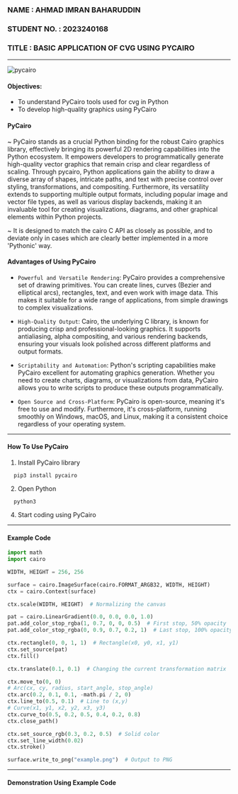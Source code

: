 ### NAME : AHMAD IMRAN BAHARUDDIN
### STUDENT NO. : 2023240168
### TITLE : BASIC APPLICATION OF CVG USING PYCAIRO
----
![pycairo](https://github.com/user-attachments/assets/ebdec452-6b28-441b-8849-5cd96667668a)

#### Objectives:
 * To understand PyCairo tools used for cvg in Python
 * To develop high-quality graphics using PyCairo

#### PyCairo
  ~ PyCairo stands as a crucial Python binding for the robust Cairo graphics library, effectively bringing its powerful 2D rendering capabilities into the Python ecosystem. It empowers developers to programmatically generate high-quality vector graphics that remain crisp and clear regardless of scaling. Through pycairo, Python applications gain the ability to draw a diverse array of shapes, intricate paths, and text with precise control over styling, transformations, and compositing. Furthermore, its versatility extends to supporting multiple output formats, including popular image and vector file types, as well as various display backends, making it an invaluable tool for creating visualizations, diagrams, and other graphical elements within Python projects.
  
  ~ It is designed to match the cairo C API as closely as possible, and to deviate only in cases which are clearly better implemented in a more 'Pythonic' way.

#### Advantages of Using PyCairo
  - ``Powerful and Versatile Rendering``: PyCairo provides a comprehensive set of drawing primitives. You can create lines, curves (Bezier and elliptical arcs), rectangles, text, and even work with image data. This makes it suitable for a wide range of applications, from simple drawings to complex visualizations.

  - ``High-Quality Output``: Cairo, the underlying C library, is known for producing crisp and professional-looking graphics. It supports antialiasing, alpha compositing, and various rendering backends, ensuring your visuals look polished across different platforms and output formats.

  - ``Scriptability and Automation``: Python's scripting capabilities make PyCairo excellent for automating graphics generation. Whether you need to create charts, diagrams, or visualizations from data, PyCairo allows you to write scripts to produce these outputs programmatically.

  - ``Open Source and Cross-Platform``: PyCairo is open-source, meaning it's free to use and modify. Furthermore, it's cross-platform, running smoothly on Windows, macOS, and Linux, making it a consistent choice regardless of your operating system.
---
#### How To Use PyCairo
  1) Install PyCairo library
  ```
    pip3 install pycairo
  ```
  2) Open Python
  ```
    python3
  ```
  4) Start coding using PyCairo
---
#### Example Code
``` py
import math
import cairo

WIDTH, HEIGHT = 256, 256

surface = cairo.ImageSurface(cairo.FORMAT_ARGB32, WIDTH, HEIGHT)
ctx = cairo.Context(surface)

ctx.scale(WIDTH, HEIGHT)  # Normalizing the canvas

pat = cairo.LinearGradient(0.0, 0.0, 0.0, 1.0)
pat.add_color_stop_rgba(1, 0.7, 0, 0, 0.5)  # First stop, 50% opacity
pat.add_color_stop_rgba(0, 0.9, 0.7, 0.2, 1)  # Last stop, 100% opacity

ctx.rectangle(0, 0, 1, 1)  # Rectangle(x0, y0, x1, y1)
ctx.set_source(pat)
ctx.fill()

ctx.translate(0.1, 0.1)  # Changing the current transformation matrix

ctx.move_to(0, 0)
# Arc(cx, cy, radius, start_angle, stop_angle)
ctx.arc(0.2, 0.1, 0.1, -math.pi / 2, 0)
ctx.line_to(0.5, 0.1)  # Line to (x,y)
# Curve(x1, y1, x2, y2, x3, y3)
ctx.curve_to(0.5, 0.2, 0.5, 0.4, 0.2, 0.8)
ctx.close_path()

ctx.set_source_rgb(0.3, 0.2, 0.5)  # Solid color
ctx.set_line_width(0.02)
ctx.stroke()

surface.write_to_png("example.png")  # Output to PNG
```

---
#### Demonstration Using Example Code

